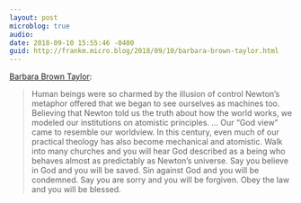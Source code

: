 ```yaml
---
layout: post
microblog: true
audio: 
date: 2018-09-10 15:55:46 -0400
guid: http://frankm.micro.blog/2018/09/10/barbara-brown-taylor.html
---
```

[Barbara Brown Taylor](https://www.omegacenter.info/death-in-church-new-life-ahead/):
>Human beings were so charmed by the illusion of control Newton’s metaphor offered that we began to see ourselves as machines too. Believing that Newton told us the truth about how the world works, we modeled our institutions on atomistic principles.
...
>Our “God view” came to resemble our worldview. In this century, even much of our practical theology has also become mechanical and atomistic. Walk into many churches and you will hear God described as a being who behaves almost as predictably as Newton’s universe. Say you believe in God and you will be saved.  Sin against God and you will be condemned. Say you are sorry and you will be forgiven.  Obey the law and you will be blessed.
